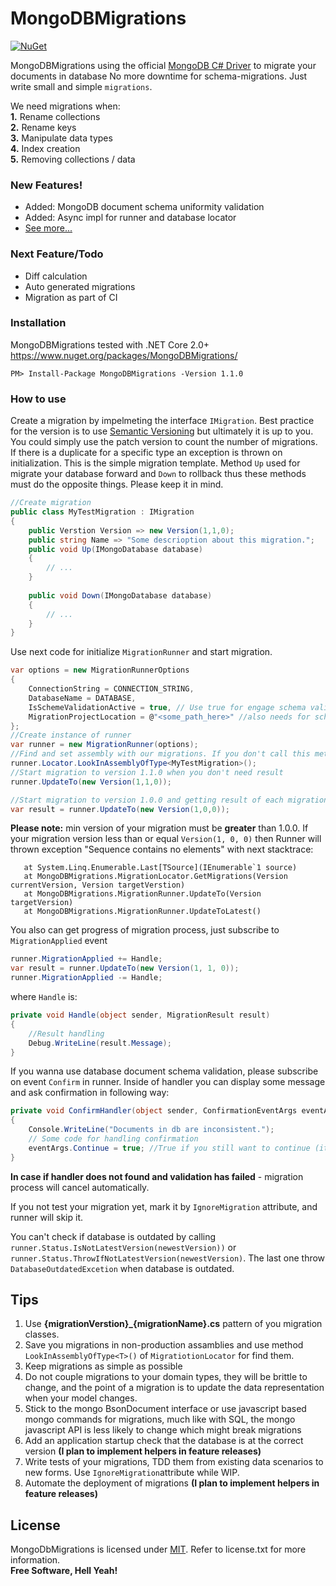 # MongoDBMigrations

[![NuGet](https://img.shields.io/badge/nuget%20package-v1.1.0-brightgreen.svg)](https://www.nuget.org/packages/MongoDBMigrations/)


MongoDBMigrations using the official [MongoDB C# Driver]( https://github.com/mongodb/mongo-csharp-driver) to migrate your documents in database
No more downtime for schema-migrations. Just write small and simple `migrations`.

We need migrations when:  
  **1.** Rename collections  
  **2.** Rename keys  
  **3.** Manipulate data types  
  **4.** Index creation  
  **5.** Removing collections / data  
  

### New Features!
  - Added: MongoDB document schema uniformity validation
  - Added: Async impl for runner and database locator
  - [See more...](https://bitbucket.org/i_am_a_kernel/mongodbmigrations/src/master/ReleaseNotes.md)

### Next Feature/Todo
  - Diff calculation
  - Auto generated migrations
  - Migration as part of CI

### Installation
MongoDBMigrations tested with .NET Core 2.0+  
https://www.nuget.org/packages/MongoDBMigrations/
```
PM> Install-Package MongoDBMigrations -Version 1.1.0
```
### How to use
Create a migration by impelmeting the interface `IMigration`. Best practice for the version is to use [Semantic Versioning](http://semver.org/) but ultimately it is up to you. You could simply use the patch version to count the number of migrations. If there is a duplicate for a specific type an exception is thrown on initialization.
This is the simple migration template. Method `Up` used for migrate your database forward and `Down` to rollback thus these methods must do the opposite things. Please keep it in mind.

```csharp
//Create migration
public class MyTestMigration : IMigration
{
    public Verstion Version => new Version(1,1,0);
    public string Name => "Some descrioption about this migration.";
    public void Up(IMongoDatabase database)
    {
        // ...
    }
    
    public void Down(IMongoDatabase database)
    {
        // ...
    }
}
```
  
Use next code for initialize `MigrationRunner` and start migration.
```csharp
var options = new MigrationRunnerOptions
{
    ConnectionString = CONNECTION_STRING,
    DatabaseName = DATABASE,
    IsSchemeValidationActive = true, // Use true for engage schema validation, otherwise false
    MigrationProjectLocation = @"<some_path_here>" //also needs for schema validation, it's absolute path for *.csproj file with migration classes
};
//Create instance of runner
var runner = new MigrationRunner(options);
//Find and set assembly with our migrations. If you don't call this method, runner try to find migrations in assembly from which the call is made
runner.Locator.LookInAssemblyOfType<MyTestMigration>();
//Start migration to version 1.1.0 when you don't need result
runner.UpdateTo(new Version(1,1,0));

//Start migration to version 1.0.0 and getting result of each migration between current and target versions
var result = runner.UpdateTo(new Version(1,0,0));
```


**Please note:** min version of your migration must be **greater** than 1.0.0. If your migration version less than or equal `Version(1, 0, 0)` then Runner will thrown exception "Sequence contains no elements" with next stacktrace:
```
   at System.Linq.Enumerable.Last[TSource](IEnumerable`1 source)
   at MongoDBMigrations.MigrationLocator.GetMigrations(Version currentVersion, Version targetVerstion)
   at MongoDBMigrations.MigrationRunner.UpdateTo(Version targetVersion)
   at MongoDBMigrations.MigrationRunner.UpdateToLatest()
```


You also can get progress of migration process, just subscribe to `MigrationApplied` event
```csharp
runner.MigrationApplied += Handle;
var result = runner.UpdateTo(new Version(1, 1, 0));
runner.MigrationApplied -= Handle;
```
where `Handle` is:
```csharp
private void Handle(object sender, MigrationResult result)
{
    //Result handling
    Debug.WriteLine(result.Message);
}
```
If you wanna use database document schema validation, please subscribe on event `Confirm` in runner. Inside of handler you can display some message and ask confirmation in following way:
```csharp
private void ConfirmHandler(object sender, ConfirmationEventArgs eventArgs)
{
    Console.WriteLine("Documents in db are inconsistent.");
    // Some code for handling confirmation
    eventArgs.Continue = true; //True if you still want to continue (it can brake you data), otherwise false. 
}
```
**In case if handler does not found and validation has failed** - migration process will cancel automatically.

If you not test your migration yet, mark it by `IgnoreMigration` attribute, and runner will skip it.

You can't check if database is outdated by calling `runner.Status.IsNotLatestVersion(newestVersion))` or `runner.Status.ThrowIfNotLatestVersion(newestVersion)`. The last one throw `DatabaseOutdatedExcetion` when database is outdated.

Tips
--
1. Use **{migrationVerstion}_{migrationName}.cs** pattern of you migration classes.
1. Save you migrations in non-production assamblies and use method `LookInAssemblyOfType<T>()` of `MigratiotionLocator` for find them.
1. Keep migrations as simple as possible
1. Do not couple migrations to your domain types, they will be brittle to change, and the point of a migration is to update the data representation when your model changes.
1. Stick to the mongo BsonDocument interface or use javascript based mongo commands for migrations, much like with SQL, the mongo javascript API is less likely to change which might break migrations
1. Add an application startup check that the database is at the correct version **(I plan to implement helpers in feature releases)**
1. Write tests of your migrations, TDD them from existing data scenarios to new forms. Use `IgnoreMigration`attribute while WIP.
1. Automate the deployment of migrations **(I plan to implement helpers in feature releases)**


License
----
MongoDbMigrations is licensed under [MIT](https://bitbucket.org/i_am_a_kernel/mongodbmigrations/src/master/MIT.md "Read more about the MIT license form"). Refer to license.txt for more information.  
**Free Software, Hell Yeah!**
